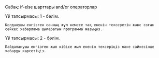 Сабақ: if-else шарттары and/or операторлар

Үй тапсырмасы: 1 - бөлім.

    Қолданушы енгізген санның жұп немесе тақ екенін тексеретін және соған сәйкес хабарлама шығаратын программа жазыңыз.

Үй тапсырмасы: 2 - бөлім.

    Пайдаланушы енгізген жыл кібісе жыл екенін тексеріңіз және сәйкесінше хабарды көрсетіңіз.